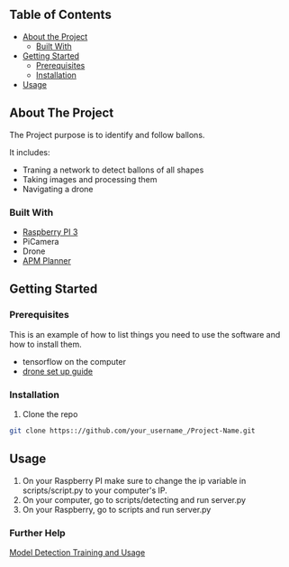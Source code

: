 <!-- TABLE OF CONTENTS -->
## Table of Contents

* [About the Project](#about-the-project)
  * [Built With](#built-with)
* [Getting Started](#getting-started)
  * [Prerequisites](#prerequisites)
  * [Installation](#installation)
* [Usage](#usage)



<!-- ABOUT THE PROJECT -->
## About The Project

The Project purpose is to identify and follow ballons.

It includes:
*  Traning a network to detect ballons of all shapes
*  Taking images and processing them
*  Navigating a drone

### Built With
* [Raspberry PI 3](www.raspberrypi.org)
* PiCamera
* Drone
* [APM Planner](http://ardupilot.org/planner2)


<!-- GETTING STARTED -->
## Getting Started

### Prerequisites

This is an example of how to list things you need to use the software and how to install them.
* tensorflow on the computer
* [drone set up guide](https://youtu.be/TFDWs_DG2QY)


### Installation

1. Clone the repo
```sh
git clone https:://github.com/your_username_/Project-Name.git
```


<!-- USAGE EXAMPLES -->
## Usage

1. On your Raspberry PI make sure to change the ip variable in scripts/script.py to your computer's IP.
2. On your computer, go to scripts/detecting and run server.py
3. On your Raspberry, go to scripts and run server.py

### Further Help

[Model Detection Training and Usage](https://pythonprogramming.net/introduction-use-tensorflow-object-detection-api-tutorial/)
